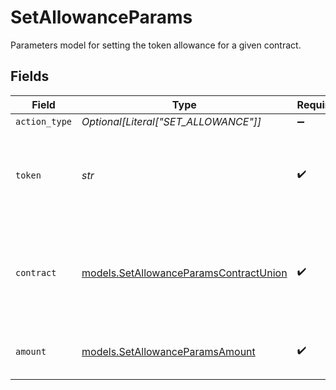 # SetAllowanceParams

Parameters model for setting the token allowance for a given contract.


## Fields

| Field                                                                                  | Type                                                                                   | Required                                                                               | Description                                                                            | Example                                                                                |
| -------------------------------------------------------------------------------------- | -------------------------------------------------------------------------------------- | -------------------------------------------------------------------------------------- | -------------------------------------------------------------------------------------- | -------------------------------------------------------------------------------------- |
| `action_type`                                                                          | *Optional[Literal["SET_ALLOWANCE"]]*                                                   | :heavy_minus_sign:                                                                     | N/A                                                                                    |                                                                                        |
| `token`                                                                                | *str*                                                                                  | :heavy_check_mark:                                                                     | The symbol or address of the token for which the allowance is set..                    | USDC                                                                                   |
| `contract`                                                                             | [models.SetAllowanceParamsContractUnion](../models/setallowanceparamscontractunion.md) | :heavy_check_mark:                                                                     | The name or address of the contract to set spending allowance for.                     | AaveV3Pool                                                                             |
| `amount`                                                                               | [models.SetAllowanceParamsAmount](../models/setallowanceparamsamount.md)               | :heavy_check_mark:                                                                     | The amount to set the allowance to.                                                    | 1.5                                                                                    |